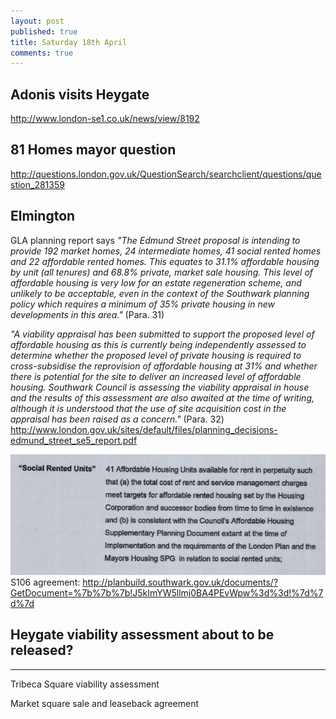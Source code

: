 ```yaml
---
layout: post
published: true
title: Saturday 18th April
comments: true
---
```


## Adonis visits Heygate
http://www.london-se1.co.uk/news/view/8192

## 81 Homes mayor question
http://questions.london.gov.uk/QuestionSearch/searchclient/questions/question_281359

## Elmington
GLA planning report says _"The Edmund Street proposal is intending to provide 192 market homes, 24 intermediate homes, 41 social rented homes and 22 affordable rented homes. This equates to 31.1% affordable housing by unit (all tenures) and 68.8% private, market sale housing. This level of affordable housing is very low for an estate regeneration scheme, and unlikely to be acceptable, even in the context of the Southwark planning policy which requires a minimum of 35% private housing in new developments in this area."_ (Para. 31)

_"A viability appraisal has been submitted to support the proposed level of affordable housing as this is currently being independently assessed to determine whether the proposed level of private housing is required to cross-subsidise the reprovision of affordable housing at 31% and whether there is potential for the site to deliver an increased level of affordable housing. Southwark Council is assessing the viability appraisal in house and the results of this assessment are also awaited at the time of writing, although it is understood that the use of site acquisition cost in the appraisal has been raised as a concern."_ (Para. 32)
http://www.london.gov.uk/sites/default/files/planning_decisions-edmund_street_se5_report.pdf

![](/images/elmingtons106.png)
S106 agreement:
http://planbuild.southwark.gov.uk/documents/?GetDocument=%7b%7b%7b!J5kImYW5llmj0BA4PEvWpw%3d%3d!%7d%7d%7d

## Heygate viability assessment about to be released?

___________________________________________________________


Tribeca Square viability assessment

Market square sale and leaseback agreement